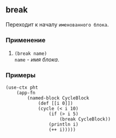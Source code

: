 ## break
Переходит к началу `именованного блока`.

### Применение

1. `(break name)`<br>
`name` - _имя блока_.

### Примеры

```pihta
(use-ctx pht
    (app-fn
        (named-block CycleBlock
            (def [[i 0]])
            (cycle (< i 10)
                (if (> i 5)
                    (break CycleBlock))
                (println i)
                (++ i)))))
```